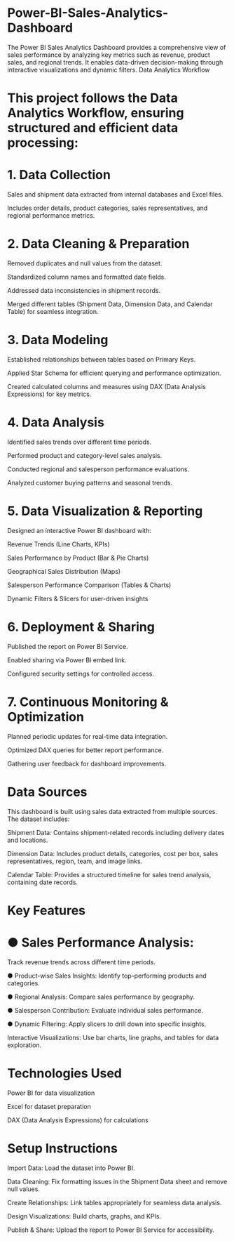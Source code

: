 # Power-BI-Sales-Analytics-Dashboard

The Power BI Sales Analytics Dashboard provides a comprehensive view of sales performance by analyzing key metrics such as revenue, product sales, and regional trends. It enables data-driven decision-making through interactive visualizations and dynamic filters.
Data Analytics Workflow

# This project follows the Data Analytics Workflow, ensuring structured and efficient data processing:

# 1. Data Collection

Sales and shipment data extracted from internal databases and Excel files.

Includes order details, product categories, sales representatives, and regional performance metrics.

# 2. Data Cleaning & Preparation

Removed duplicates and null values from the dataset.

Standardized column names and formatted date fields.

Addressed data inconsistencies in shipment records.

Merged different tables (Shipment Data, Dimension Data, and Calendar Table) for seamless integration.

# 3. Data Modeling

Established relationships between tables based on Primary Keys.

Applied Star Schema for efficient querying and performance optimization.

Created calculated columns and measures using DAX (Data Analysis Expressions) for key metrics.

# 4. Data Analysis

Identified sales trends over different time periods.

Performed product and category-level sales analysis.

Conducted regional and salesperson performance evaluations.

Analyzed customer buying patterns and seasonal trends.

# 5. Data Visualization & Reporting

Designed an interactive Power BI dashboard with:

Revenue Trends (Line Charts, KPIs)

Sales Performance by Product (Bar & Pie Charts)

Geographical Sales Distribution (Maps)

Salesperson Performance Comparison (Tables & Charts)

Dynamic Filters & Slicers for user-driven insights

# 6. Deployment & Sharing

Published the report on Power BI Service.

Enabled sharing via Power BI embed link.

Configured security settings for controlled access.

# 7. Continuous Monitoring & Optimization

Planned periodic updates for real-time data integration.

Optimized DAX queries for better report performance.

Gathering user feedback for dashboard improvements.

# Data Sources

This dashboard is built using sales data extracted from multiple sources. The dataset includes:

Shipment Data: Contains shipment-related records including delivery dates and locations.

Dimension Data: Includes product details, categories, cost per box, sales representatives, region, team, and image links.

Calendar Table: Provides a structured timeline for sales trend analysis, containing date records.

# Key Features

# ● Sales Performance Analysis: 
Track revenue trends across different time periods.

● Product-wise Sales Insights: Identify top-performing products and categories.

● Regional Analysis: Compare sales performance by geography.

● Salesperson Contribution: Evaluate individual sales performance.

● Dynamic Filtering: Apply slicers to drill down into specific insights.

Interactive Visualizations: Use bar charts, line graphs, and tables for data exploration.

# Technologies Used

Power BI for data visualization

Excel for dataset preparation

DAX (Data Analysis Expressions) for calculations

# Setup Instructions

Import Data: Load the dataset into Power BI.

Data Cleaning: Fix formatting issues in the Shipment Data sheet and remove null values.

Create Relationships: Link tables appropriately for seamless data analysis.

Design Visualizations: Build charts, graphs, and KPIs.

Publish & Share: Upload the report to Power BI Service for accessibility.


